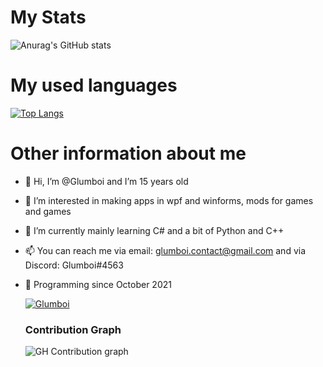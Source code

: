 # My Stats

![Anurag's GitHub stats](https://github-readme-stats.vercel.app/api?username=Glumboi&show_icons=true&theme=dark)

# My used languages

[![Top Langs](https://github-readme-stats.vercel.app/api/top-langs/?username=Glumboi&langs_count=8&theme=dark)](https://github.com/anuraghazra/github-readme-stats)

# Other information about me
- 👋 Hi, I’m @Glumboi and I’m 15 years old
- 👀 I’m interested in making apps in wpf and winforms, mods for games and games
- 🌱 I’m currently mainly learning C# and a bit of Python and C++
- 📫 You can reach me via email: glumboi.contact@gmail.com and via Discord: Glumboi#4563
- 🐐 Programming since October 2021
  
  <p align="left"> <a href="https://github.com/Glumboi"><img src="https://github-profile-trophy.vercel.app/?username=Enum0x539" alt="Glumboi" /></a> </p>
  
  ### Contribution Graph
  
  <p><img align="left" src="https://activity-graph.herokuapp.com/graph?username=Glumboi&theme=github" alt="GH Contribution graph" /></p> 
  
  <br />

</details>
